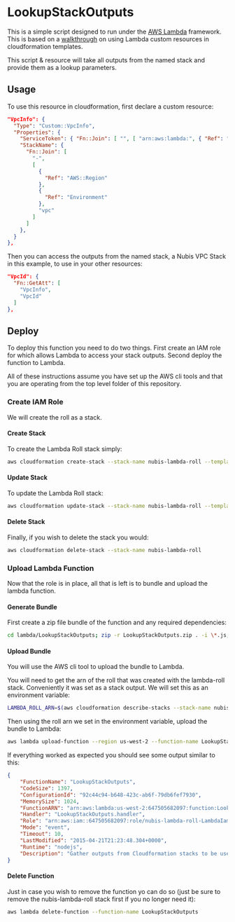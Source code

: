 ﻿# LookupStackOutputs

This is a simple script designed to run under the [AWS Lambda](http://aws.amazon.com/lambda/) framework. This is based on a [walkthrough](http://docs.aws.amazon.com/AWSCloudFormation/latest/UserGuide/template-custom-resources-lambda.html) on using Lambda custom resources in cloudformation templates.

This script & resource will take all outputs from the named stack and provide them as a lookup parameters.

## Usage
To use this resource in cloudformation, first declare a custom resource:

```json
"VpcInfo": {
  "Type": "Custom::VpcInfo",
  "Properties": {
    "ServiceToken": { "Fn::Join": [ "", [ "arn:aws:lambda:", { "Ref": "AWS::Region" }, ":", { "Ref": "AWS::AccountId" }, ":function:", "LookupStackOutputs" ] ] },
    "StackName": {
      "Fn::Join": [
        "-",
        [
          {
            "Ref": "AWS::Region"
          },
          {
            "Ref": "Environment"
          },
          "vpc"
        ]
      ]
    },
  }
},
```

Then you can access the outputs from the named stack, a Nubis VPC Stack in this example, to use in your other resources:

```json
"VpcId": {
  "Fn::GetAtt": [
    "VpcInfo",
    "VpcId"
  ]
},
```

## Deploy
To deploy this function you need to do two things. First create an IAM role for which allows Lambda to access your stack outputs. Second deploy the function to Lambda.

All of these instructions assume you have set up the AWS cli tools and that you are operating from the top level folder of this repository.

### Create IAM Role
We will create the roll as a stack.

#### Create Stack
To create the Lambda Roll stack simply:
```bash
aws cloudformation create-stack --stack-name nubis-lambda-roll --template-body file://lambda/lambda-roll.template --capabilities CAPABILITY_IAM
```

#### Update Stack
To update the Lambda Roll stack:
```bash
aws cloudformation update-stack --stack-name nubis-lambda-roll --template-body file://lambda/lambda-roll.template --capabilities CAPABILITY_IAM
```

#### Delete Stack
Finally, if you wish to delete the stack you would:
```bash
aws cloudformation delete-stack --stack-name nubis-lambda-roll
```

### Upload Lambda Function
Now that the role is in place, all that is left is to bundle and upload the lambda function. 

#### Generate Bundle
First create a zip file bundle of the function and any required dependencies:
```bash
cd lambda/LookupStackOutputs; zip -r LookupStackOutputs.zip . -i \*.js; cd ../../
```

#### Upload Bundle
You will use the AWS cli tool to upload the bundle to Lambda.

You will need to get the arn of the roll that was created with the lambda-roll stack. Conveniently it was set as a stack output. We will set this as an environment variable:
```bash
LAMBDA_ROLL_ARN=$(aws cloudformation describe-stacks --stack-name nubis-lambda-roll --query 'Stacks[*].Outputs[?OutputKey == `IamRollArn`].OutputValue' --output text)
```

Then using the roll arn we set in the environment variable, upload the bundle to Lambda:
```bash
aws lambda upload-function --region us-west-2 --function-name LookupStackOutputs --function-zip lambda/LookupStackOutputs/LookupStackOutputs.zip --runtime nodejs --role ${LAMBDA_ROLL_ARN} --handler LookupStackOutputs.handler --mode event --timeout 10 --memory-size 1024 --description 'Gather outputs from Cloudformation stacks to be used in other Cloudformation stacks'
```

If everything worked as expected you should see some output similar to this:
```json
{
    "FunctionName": "LookupStackOutputs", 
    "CodeSize": 1397, 
    "ConfigurationId": "92c44c94-b648-423c-ab6f-79db6fef7930", 
    "MemorySize": 1024, 
    "FunctionARN": "arn:aws:lambda:us-west-2:647505682097:function:LookupStackOutputs", 
    "Handler": "LookupStackOutputs.handler", 
    "Role": "arn:aws:iam::647505682097:role/nubis-lambda-roll-LambdaIamRole-15M0SCFBIWYQE", 
    "Mode": "event", 
    "Timeout": 10, 
    "LastModified": "2015-04-21T21:23:48.304+0000", 
    "Runtime": "nodejs", 
    "Description": "Gather outputs from Cloudformation stacks to be used in other Cloudformation stacks"
}
```

#### Delete Function
Just in case you wish to remove the function yo can do so (just be sure to remove the nubis-lambda-roll stack first if you no longer need it):
```bash
aws lambda delete-function --function-name LookupStackOutputs
```
